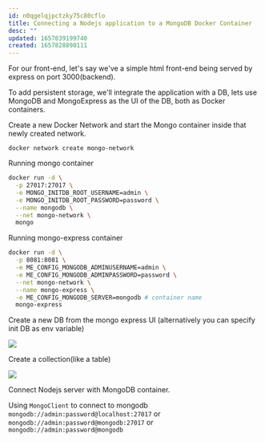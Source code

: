 ```yaml
---
id: n0qgelqjpctzky75c80cflo
title: Connecting a Nodejs application to a MongoDB Docker Container
desc: ""
updated: 1657839199740
created: 1657828890111
---
```


For our front-end, let's say we've a simple html front-end being served by express on port 3000(backend).

To add persistent storage, we'll integrate the application with a DB, lets use MongoDB and MongoExpress as the UI of the DB, both as Docker containers.

Create a new Docker Network and start the Mongo container inside that newly created network.

`docker network create mongo-network`

Running mongo container

```bash
docker run -d \
  -p 27017:27017 \
  -e MONGO_INITDB_ROOT_USERNAME=admin \
  -e MONGO_INITDB_ROOT_PASSWORD=password \
  --name mongodb \
  --net mongo-network \
  mongo
```

Running mongo-express container

```bash
docker run -d \
  -p 8081:8081 \
  -e ME_CONFIG_MONGODB_ADMINUSERNAME=admin \
  -e ME_CONFIG_MONGODB_ADMINPASSWORD=password \
  --net mongo-network \
  --name mongo-express \
  -e ME_CONFIG_MONGODB_SERVER=mongodb # container name
  mongo-express
```

Create a new DB from the mongo express UI (alternatively you can specify init DB as env variable)

![](https://res.cloudinary.com/zubayr/image/upload/v1657832258/wiki/kjuyn47bzyftrwrfuzro.png)

Create a collection(like a table)

![](https://res.cloudinary.com/zubayr/image/upload/v1657832418/wiki/ti6cf756ul3v2qjjmalg.png)

Connect Nodejs server with MongoDB container.

Using `MongoClient` to connect to mongodb `mongodb://admin:password@localhost:27017` or `mongodb://admin:password@mongodb:27017` or `mongodb://admin:password@mongodb`
